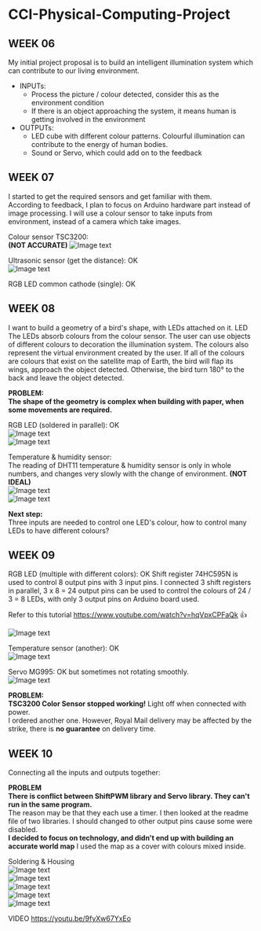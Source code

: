 # CCI-Physical-Computing-Project

## WEEK 06  

My initial project proposal is to build an intelligent illumination system which can contribute to our living environment.  
* INPUTs:  
  * Process the picture / colour detected, consider this as the environment condition
  * If there is an object approaching the system, it means human is getting involved in the environment
* OUTPUTs: 
  * LED cube with different colour patterns. Colourful illumination can contribute to the energy of human bodies. 
  * Sound or Servo, which could add on to the feedback


## WEEK 07  

I started to get the required sensors and get familiar with them.  
According to feedback, I plan to focus on Arduino hardware part instead of image processing. I will use a colour sensor to take inputs from environment, instead of a camera which take images. 

Colour sensor TSC3200:  
**(NOT ACCURATE)**  ![Image text](https://github.com/RebeccaSY/CCI-Physical-Computing-Project/blob/main/pictures/colorsensor-1.jpg)  

Ultrasonic sensor (get the distance):  OK  
![Image text](https://github.com/RebeccaSY/CCI-Physical-Computing-Project/blob/main/pictures/ultrasonic-1.jpg)

RGB LED common cathode (single):  OK  


## WEEK 08  

I want to build a geometry of a bird's shape, with LEDs attached on it. LED The LEDs absorb colours from the colour sensor. The user can use objects of different colours to decoration the illumination system. The colours also represent the virtual environment created by the user. If all of the colours are colours that exist on the satellite map of Earth, the bird will flap its wings, approach the object detected. Otherwise, the bird turn 180° to the back and leave the object detected.  
  
**PROBLEM:**  
**The shape of the geometry is complex when building with paper, when some movements are required.**  
  
RGB LED (soldered in parallel):  OK  
![Image text](https://github.com/RebeccaSY/CCI-Physical-Computing-Project/blob/main/pictures/LEDtwo-1.jpg)  
![Image text](https://github.com/RebeccaSY/CCI-Physical-Computing-Project/blob/main/pictures/LEDtwo-2.jpg)  
  
Temperature & humidity sensor:  
The reading of DHT11 temperature & humidity sensor is only in whole numbers, and changes very slowly with the change of environment. **(NOT IDEAL)**  
![Image text](https://github.com/RebeccaSY/CCI-Physical-Computing-Project/blob/main/pictures/dht11-1.png)  
![Image text](https://github.com/RebeccaSY/CCI-Physical-Computing-Project/blob/main/pictures/dht11.png)  
  
**Next step:**  
Three inputs are needed to control one LED's colour, how to control many LEDs to have different colours?  

## WEEK 09  
RGB LED (multiple with different colors):  OK
Shift register 74HC595N is used to control 8 output pins with 3 input pins. I connected 3 shift registers in parallel, 3 x 8 = 24 output pins can be used to control the colours of 24 / 3 = 8 LEDs, with only 3 output pins on Arduino board used. 
  
Refer to this tutorial https://www.youtube.com/watch?v=hqVpxCPFaQk :+1:  

![Image text](https://github.com/RebeccaSY/CCI-Physical-Computing-Project/blob/main/pictures/LED-multi.png)  
  
Temperature sensor (another):  OK  
![Image text](https://github.com/RebeccaSY/CCI-Physical-Computing-Project/blob/main/pictures/mcp9808.png)  

Servo MG995:  OK but sometimes not rotating smoothly.  
![Image text](https://github.com/RebeccaSY/CCI-Physical-Computing-Project/blob/main/pictures/servo-1.jpg)  

  
**PROBLEM:**  
**TSC3200 Color Sensor stopped working!** Light off when connected with power.  
I ordered another one. However, Royal Mail delivery may be affected by the strike, there is **no guarantee** on delivery time.  

## WEEK 10  

Connecting all the inputs and outputs together:  
  
**PROBLEM**  
**There is conflict between ShiftPWM library and Servo library. They can't run in the same program.**  
The reason may be that they each use a timer.  I then looked at the readme file of two libraries. I should changed to other output pins cause some were disabled.  
**I decided to focus on technology, and didn't end up with building an accurate world map** I used the map as a cover with colours mixed inside.  

Soldering & Housing  
![Image text](https://github.com/RebeccaSY/CCI-Physical-Computing-Project/blob/main/pictures/solder.png)  
![Image text](https://github.com/RebeccaSY/CCI-Physical-Computing-Project/blob/main/pictures/map-1.jpg)    
![Image text](https://github.com/RebeccaSY/CCI-Physical-Computing-Project/blob/main/pictures/map-2.jpg)    
![Image text](https://github.com/RebeccaSY/CCI-Physical-Computing-Project/blob/main/pictures/map-3.jpg)  
![Image text](https://github.com/RebeccaSY/CCI-Physical-Computing-Project/blob/main/pictures/combine.jpg)  
  
  VIDEO  https://youtu.be/9fyXw67YxEo
  
  
